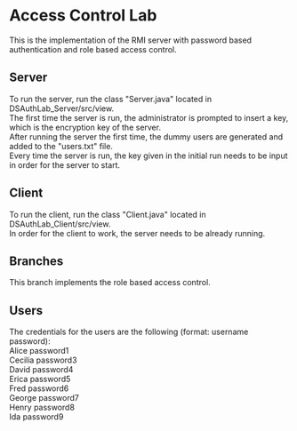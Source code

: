 # Access Control Lab
This is the implementation of the RMI server with password based authentication and role based access control.

## Server 
To run the server, run the class "Server.java" located in DSAuthLab_Server/src/view.\
The first time the server is run, the administrator is prompted to insert a key, which is the encryption key of the server.\
After running the server the first time, the dummy users are generated and added to the "users.txt" file.\
Every time the server is run, the key given in the initial run needs to be input in order for the server to start.

## Client 
To run the client, run the class "Client.java" located in DSAuthLab_Client/src/view.\
In order for the client to work, the server needs to be already running.

## Branches
This branch implements the role based access control.

## Users
The credentials for the users are the following (format: username password):\
Alice password1\
Cecilia password3\
David password4\
Erica password5\
Fred password6\
George password7\
Henry password8\
Ida password9
